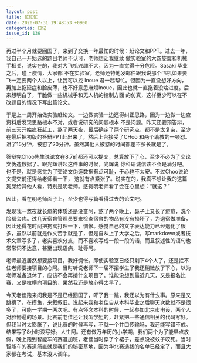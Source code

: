 ```yaml
---
layout: post
title: 忙忙忙
date: 2020-07-31 19:48:53 +0900
categories: 日记
issue_id: 136
---
```


再过半个月就要回国了，来到了交换一年最忙的时候：赶论文和PPT。过去一年，我自己一开始选的题目老师不认可，老师想让我继续
做实验室的大四旋翼和机械手相关，说实在的，我对大飞机兴趣不大，因为一直觉得十分危险。Sasaki 毕业之后，碰上疫情，大家都
不在实验室。老师还特地发邮件跟我说那个飞机如果要飞一定要两个人以上，让我可以找 Inoue 君一起帮忙。但因为一直没想好方向，
再加上拖延症和脸皮薄，也不好意思麻烦Inoue，因此也就一直拖着没啥进度。后来想明白了，干脆做一些机械手和无人机的控制方面
的仿真，这样至少可以在不改题目的情况下写出篇论文。

于是上一周开始做实验赶论文。一边做实验一边还得纠正思路，因为一边做一边查资料后发现思路根本不对，或者说研究的问题根本
不是问题。昨天还要预答辩，前三天开始疯狂赶工，熬了两天夜，最后确定了两个研究点，都不是太复杂，至少在最后把初版的答辩PPT赶出来了，然后上台接受了CHoo 和两个助教的一顿怼。讲了15分钟，被怼了20分钟。虽然其他人被怼的时间都差不多长就是了。

答辩完Choo先生说论文在8.7前都还可以提交，总算放下了心，至少不必为了交论文伪造数据了。跟光辉讲起这件事的时候，光辉说
你科研诚信该不会是满分吧。也不是，就是感觉为了交论文伪造数据有点可耻，于心也不太安。不过Choo说论文提交前还得给老师看一下，
这就有点紧张了。说实在的，我真不想让我的这篇狗屎给其他人看，特别是明老师。感觉明老师看了会在心里想：“就这？”

因此，看在明老师面子上，至少也得写篇看得过去的论文吧。

发现我一熬夜就长痘的体质还是没变阿，熬了两个晚上，鼻子上又长了痘痘，洗个脸都会疼。过几天宿舍管理员要来检查宿舍的物品有没有损坏了，为退宿做准备，因此还得花时间把狗窝打理一下，惆怅。感觉自己的文字表达能力已经退化了很多，虽然以前就是作文苦手就是了，但是自从上了大学之后，写markdown或者技术文章写多了，老实喜欢分点，而不喜欢写成一段一段的话，而且叙述性的语句也常常词不达意，甚至出现语病，耻辱阿。

老师最近居然想要接项目，我好惆怅。即使实验室已经只剩下4个人了，还是拦不住老师要接项目的心阿。当时听说老师下一届不招学生了我还稍微放了下心，以为老师准备退休了，应该不会再接什么项目了。谁能没想到最近几天，又是报名比赛，又是拉横向项目的，果然我还是放心得太早了。

今天老佳跑来问我是不是已经回国了，吓了我一跳，我还以为有什么事。原来是又跳槽了，在摸鱼，来叙叙旧。说起来我和老佳自从本科毕业之后聊天次数就不是很多了，可能一学期一两次吧。有点怀念本科的时候，一起参加北京市电设，两个人对脸懵逼的场景。比赛前老佳还让我听学姐的，赶紧把一些通信相关的代码写好。但我当时太膨胀了，说比赛的时候再写，不就一个并口传输吗，我还能写错不成。结果写了8小时没写好。人生阿。还有做万年历的小学期，我们两个为了能早点放假，晚上跑到智能车的赛道加班，老佳当时穿了个裙子，差点没被蚊子咬死。当时智能车的赛道简直就是我们的秘密基地，因为华北赛选拔的名单已经定了，而且大家都在考试，基本没人调车。




